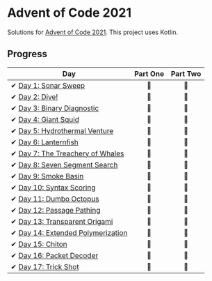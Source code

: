 # Advent of Code 2021

Solutions for [Advent of Code 2021][aoc]. This project uses Kotlin.

[aoc]: https://adventofcode.com/2021/

## Progress

| Day                                                                     | Part One | Part Two |
|-------------------------------------------------------------------------|:--------:|:--------:|
| ✔ [Day 1: Sonar Sweep](src/main/kotlin/aoc/day1/Day1.kt)                |    🌟    |    🌟    |
| ✔ [Day 2: Dive!](src/main/kotlin/aoc/day2/Day2.kt)                      |    🌟    |    🌟    |
| ✔ [Day 3: Binary Diagnostic](src/main/kotlin/aoc/day3/Day3.kt)          |    🌟    |    🌟    |
| ✔ [Day 4: Giant Squid](src/main/kotlin/aoc/day4/Day4.kt)                |    🌟    |    🌟    |
| ✔ [Day 5: Hydrothermal Venture](src/main/kotlin/aoc/day5/Day5.kt)       |    🌟    |    🌟    |
| ✔ [Day 6: Lanternfish](src/main/kotlin/aoc/day6/Day6.kt)                |    🌟    |    🌟    |
| ✔ [Day 7: The Treachery of Whales](src/main/kotlin/aoc/day7/Day7.kt)    |    🌟    |    🌟    |
| ✔ [Day 8: Seven Segment Search](src/main/kotlin/aoc/day8/Day8.kt)       |    🌟    |    🌟    |
| ✔ [Day 9: Smoke Basin](src/main/kotlin/aoc/day9/Day9.kt)                |    🌟    |    🌟    |
| ✔ [Day 10: Syntax Scoring](src/main/kotlin/aoc/day10/Day10.kt)          |    🌟    |    🌟    |
| ✔ [Day 11: Dumbo Octopus](src/main/kotlin/aoc/day11/Day11.kt)           |    🌟    |    🌟    |
| ✔ [Day 12: Passage Pathing](src/main/kotlin/aoc/day12/Day12.kt)         |    🌟    |    🌟    |
| ✔ [Day 13: Transparent Origami](src/main/kotlin/aoc/day13/Day13.kt)     |    🌟    |    🌟    |
| ✔ [Day 14: Extended Polymerization](src/main/kotlin/aoc/day14/Day14.kt) |    🌟    |    🌟    |
| ✔ [Day 15: Chiton](src/main/kotlin/aoc/day15/Day15.kt)                  |    🌟    |    🌟    |
| ✔ [Day 16: Packet Decoder](src/main/kotlin/aoc/day16/Day16.kt)          |    🌟    |    🌟    |
| ✔ [Day 17: Trick Shot](src/main/kotlin/aoc/day17/Day17.kt)              |    🌟    |    🌟    |